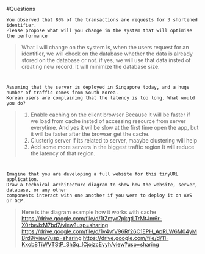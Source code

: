 #Questions

	You observed that 80% of the transactions are requests for 3 shortened identifier. 
	Please propose what will you change in the system that will optimise the performance

>What I will change on the system is,
	when the users request for an identifier, we will check on the database whether the data is already stored on the database or not. if yes, we will use that data insted of creating new record. It will minimize the database size.

#

	Assuming that the server is deployed in Singapore today, and a huge number of traffic comes from South Korea. 
	Korean users are complaining that the latency is too long. What would you do?

>1. Enable caching on the client browser
	Because it will be faster if we load from cache insted of accessing resource from server everytime. And yes it wil be slow at the first time open the app, but it will be faster after the browser get the cache.
>2. Clusterig server
	If its related to server, maaybe clustering will help
>3. Add some more servers in the biggest traffic region
	It will reduce the latency of that region.

#

	Imagine that you are developing a full website for this tinyURL application. 
	Draw a technical architecture diagram to show how the website, server, database, or any other 
	components interact with one another if you were to deploy it on AWS or GCP.
	
>Here is the diagram example how it works with cache
	https://drive.google.com/file/d/1tZmyc7pkgtLTrMtJm6r-X0rbeJxM7bd7/view?usp=sharing
	https://drive.google.com/file/d/1v4vfV96Rf26C1EPH_ApRLW6M04yMBrd9/view?usp=sharing
	https://drive.google.com/file/d/11-Kxob8TiWVTStP_ShSq_lCjojzcEvyh/view?usp=sharing
